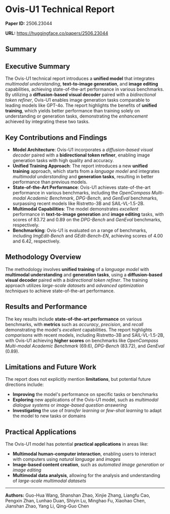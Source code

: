 # Ovis-U1 Technical Report

**Paper ID:** 2506.23044

**URL:** https://huggingface.co/papers/2506.23044

## Summary

## Executive Summary
The Ovis-U1 technical report introduces a **unified model** that integrates *multimodal understanding*, **text-to-image generation**, and **image editing** capabilities, achieving state-of-the-art performance in various benchmarks. By utilizing a **diffusion-based visual decoder** paired with a *bidirectional token refiner*, Ovis-U1 enables image generation tasks comparable to leading models like GPT-4o. The report highlights the benefits of **unified training**, which yields better performance than training solely on understanding or generation tasks, demonstrating the *enhancement* achieved by integrating these two tasks.

## Key Contributions and Findings
* **Model Architecture**: Ovis-U1 incorporates a *diffusion-based visual decoder* paired with a **bidirectional token refiner**, enabling image generation tasks with high quality and accuracy.
* **Unified Training Approach**: The report introduces a new **unified training** approach, which starts from a *language model* and integrates *multimodal understanding* and **generation tasks**, resulting in better performance than previous models.
* **State-of-the-Art Performance**: Ovis-U1 achieves state-of-the-art performance in various benchmarks, including the *OpenCompass Multi-modal Academic Benchmark*, *DPG-Bench*, and *GenEval* benchmarks, surpassing recent models like Ristretto-3B and SAIL-VL-1.5-2B.
* **Multimodal Capabilities**: The model demonstrates *excellent* performance in **text-to-image generation** and **image editing** tasks, with scores of 83.72 and 0.89 on the *DPG-Bench* and *GenEval* benchmarks, respectively.
* **Benchmarking**: Ovis-U1 is evaluated on a range of benchmarks, including *ImgEdit-Bench* and *GEdit-Bench-EN*, achieving scores of 4.00 and 6.42, respectively.

## Methodology Overview
The methodology involves **unified training** of a *language model* with **multimodal understanding** and **generation tasks**, using a **diffusion-based visual decoder** paired with a *bidirectional token refiner*. The training approach utilizes *large-scale datasets* and *advanced optimization techniques* to achieve state-of-the-art performance.

## Results and Performance
The key results include **state-of-the-art performance** on various benchmarks, with **metrics** such as *accuracy*, *precision*, and *recall* demonstrating the model's *excellent* capabilities. The report highlights *comparisons* with recent models, including Ristretto-3B and SAIL-VL-1.5-2B, with Ovis-U1 achieving **higher scores** on benchmarks like *OpenCompass Multi-modal Academic Benchmark* (69.6), *DPG-Bench* (83.72), and *GenEval* (0.89).

## Limitations and Future Work
The report does not explicitly mention **limitations**, but potential future directions include:
* **Improving** the model's performance on specific tasks or benchmarks
* **Exploring** new applications of the Ovis-U1 model, such as *multimodal dialogue systems* or *image-based question answering*
* **Investigating** the use of *transfer learning* or *few-shot learning* to adapt the model to new tasks or domains

## Practical Applications
The Ovis-U1 model has potential **practical applications** in areas like:
* **Multimodal human-computer interaction**, enabling users to interact with computers using *natural language* and *images*
* **Image-based content creation**, such as *automated image generation* or *image editing*
* **Multimodal data analysis**, allowing for the analysis and understanding of *large-scale multimodal datasets*

---

**Authors:** Guo-Hua Wang, Shanshan Zhao, Xinjie Zhang, Liangfu Cao, Pengxin Zhan, Lunhao Duan, Shiyin Lu, Minghao Fu, Xiaohao Chen, Jianshan Zhao, Yang Li, Qing-Guo Chen
